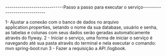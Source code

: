 -----------------------------Passo a passo para executar o serviço-----------------------------

1- Ajustar a conexão com o banco de dados no arquivo application.properties, setando o nome da sua database, usuário e senha, as tabelas e colunas com seus dados serão geradas automaticamente através do flyway.
2 - Iniciar o serviço, uma forma de iniciar o serviço é navegando até sua pasta através do terminal e nela executar o comando: mvn spring-boot:run
3 - Fazer a requisição a API /logbook.
